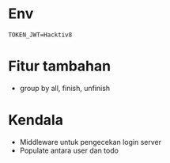 # Env
```
TOKEN_JWT=Hacktiv8
```

# Fitur tambahan

- group by all, finish, unfinish

# Kendala

- Middleware untuk pengecekan login server
- Populate antara user dan todo